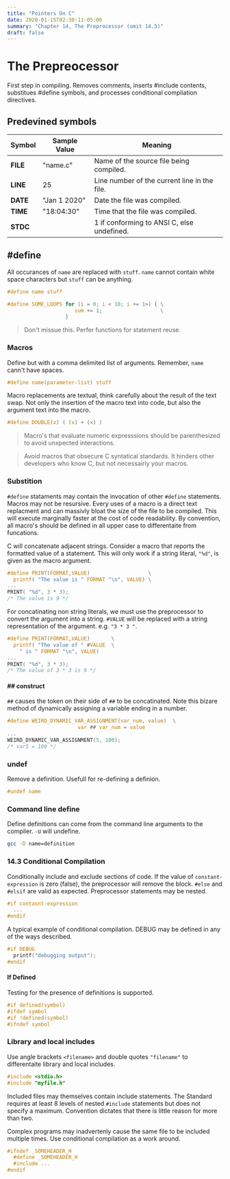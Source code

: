 ```yaml
---
title: "Pointers On C"
date: 2020-01-15T02:30:11-05:00
summary: "Chapter 14, The Preprocessor (omit 14.5)"
draft: false
---
```


# The Prepreocessor
First step in compiling. Removes comments, inserts #include contents, substitues #define symbols, and processes conditional compliation directives.

## Predevined symbols

| Symbol | Sample Value | Meaning
|---|---|---|
|__FILE__|"name.c"|Name of the source file being compiled.|
|__LINE__|25|Line number of the current line in the file.|
|__DATE__|"Jan 1 2020"|Date the file was compiled.|
|__TIME__|"18:04:30"|Time that the file was compiled.|
|__STDC__||1 if conforming to ANSI C, else undefined.|

## #define
All occurances of `name` are replaced with `stuff`. `name` cannot contain white space characters but `stuff` can be anything.
``` c
#define name stuff
```

``` c
#define SOME_LOOPS for (i = 0; i < 10; i += 1>) { \
                      sum += 1;                   \
                   }
```
> Don't missue this. Perfer functions for statement reuse.

### Macros
Define but with a comma delimited list of arguments. Remember, `name` cann't have spaces.

``` c
#define name(parameter-list) stuff
```

Macro replacements are textual, think carefully about the result of the text swap. Not only the insertion of the macro text into code, but also the argument text into the macro.
``` c
#define DOUBLE(x) ( (x) + (x) )
```

> Macro's that evaluate numeric expresssions should be parenthesized to avoid unxpected interactions.

> Avoid macros that obsecure C syntatical standards. It hinders other developers who know C, but not necessairly your macros.

### Substition
`#define` stataments may contain the invocation of other `#define` statements. Macros may not be resursive. Every uses of a macro is a direct text replacment and can massivly bloat the size of the file to be compiled. This will execute marginally faster at the cost of code readability. By convention, all macro's should be defined in all upper case to differentaite from funcations.

C will concatenate adjacent strings. Consider a macro that reports the formatted value of a statement. This will only work if a string literal, `"%d"`, is given as the macro argument.
``` c
#define PRINT(FORMAT,VALUE)                   \
  printf( "The value is " FORMAT "\n", VALUE) \
...
PRINT( "%d", 3 * 3);
/* The value is 9 */
```

For concatinating non string literals, we must use the preprocessor to convert the argument into a string. `#VALUE` will be replaced with a string representation of the argument. e.g. `"3 * 3 "`.
``` c
#define PRINT(FORMAT,VALUE)       \
  printf( "The value of " #VALUE  \
    " is " FORMAT "\n", VALUE)
...
PRINT( "%d", 3 * 3);
/* The value of 3 * 3 is 9 */
```

#### ## construct
`##` causes the token on their side of `##` to be concatinated. Note this bizare method of dynamically assigning a variable ending in a number.
``` c
#define WEIRD_DYNAMIC_VAR_ASSIGNMENT(var_num, value)  \
                       var ## var_num = value
...
WEIRD_DYNAMIC_VAR_ASSIGNMENT(5, 100);
/* var5 = 100 */
```

### undef
Remove a definition. Usefull for re-defining a definion.
``` c
#undef name
```

### Command line define
Define definitions can come from the command line arguments to the compiler. `-U` will undefine.
``` bash
gcc -D name=definition
```

### 14.3 Conditional Compilation
Conditionally include and exclude sections of code. If the value of `constant-expression` is zero (false), the preprocessor will remove the block. `#else` and `#elsif` are valid as expected. Preprocessor statements may be nested.
``` c
#if contasnt-expression
  ...
#endif
```
A typical example of conditional compilation. DEBUG may be defined in any of the ways described.
``` c
#if DEBUG
  printf("debugging output");
#endif
```

#### If Defined
Testing for the presence of definitions is supported.
``` c
#if defined(symbol)
#ifdef symbol
#if !defined(symbol)
#ifndef symbol
```

### Library and local includes
Use angle brackets `<filename>` and double quotes `"filename"` to differentaite library and local includes.
``` c
#include <stdio.h>
#include "myfile.h"
```

Included files may themselves contain include statements. The Standard requires at least 8 levels of nested `#include` statements but does not specify a maximum. Convention dictates that there is little reason for more than two.

Complex programs may inadvertenly cause the same file to be included multiple times. Use conditional compilation as a work around.
``` c
#ifndef _SOMEHEADER_H
  #define _SOMEHEADER_H
  #include ...
#endif
```